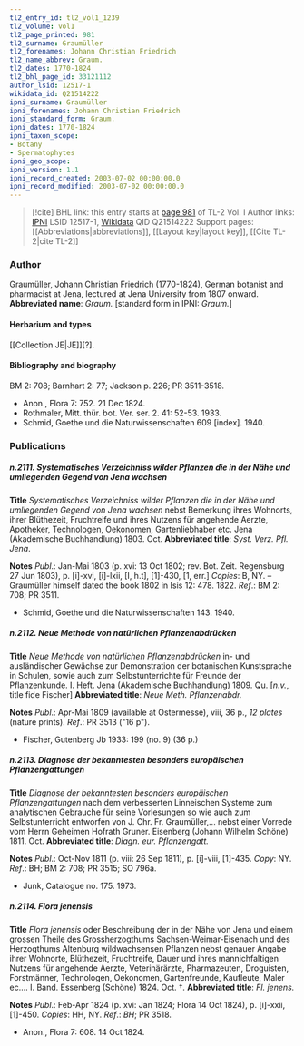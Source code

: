 ```yaml
---
tl2_entry_id: tl2_vol1_1239
tl2_volume: vol1
tl2_page_printed: 981
tl2_surname: Graumüller
tl2_forenames: Johann Christian Friedrich
tl2_name_abbrev: Graum.
tl2_dates: 1770-1824
tl2_bhl_page_id: 33121112
author_lsid: 12517-1
wikidata_id: Q21514222
ipni_surname: Graumüller
ipni_forenames: Johann Christian Friedrich
ipni_standard_form: Graum.
ipni_dates: 1770-1824
ipni_taxon_scope: 
- Botany
- Spermatophytes
ipni_geo_scope: 
ipni_version: 1.1
ipni_record_created: 2003-07-02 00:00:00.0
ipni_record_modified: 2003-07-02 00:00:00.0
---
```


> [!cite] BHL link: this entry starts at [page 981](https://www.biodiversitylibrary.org/page/33121112) of TL-2 Vol. I
> Author links: [IPNI](https://www.ipni.org/a/12517-1) LSID 12517-1, [Wikidata](https://www.wikidata.org/wiki/Q21514222) QID Q21514222
> Support pages: [[Abbreviations|abbreviations]], [[Layout key|layout key]], [[Cite TL-2|cite TL-2]]

### Author

Graumüller, Johann Christian Friedrich (1770-1824), German botanist and pharmacist at Jena, lectured at Jena University from 1807 onward. 
**Abbreviated name**: *Graum.* \[standard form in IPNI: *Graum.*\]

#### Herbarium and types

[[Collection JE|JE]]\[?\].

#### Bibliography and biography

BM 2: 708; Barnhart 2: 77; Jackson p. 226; PR 3511-3518.
- Anon., Flora 7: 752. 21 Dec 1824.
- Rothmaler, Mitt. thür. bot. Ver. ser. 2. 41: 52-53. 1933.
- Schmid, Goethe und die Naturwissenschaften 609 \[index\]. 1940.

### Publications

##### n.2111. Systematisches Verzeichniss wilder Pflanzen die in der Nähe und umliegenden Gegend von Jena wachsen

**Title**
*Systematisches Verzeichniss wilder Pflanzen die in der Nähe und umliegenden Gegend von Jena wachsen* nebst Bemerkung ihres Wohnorts, ihrer Blüthezeit, Fruchtreife und ihres Nutzens für angehende Aerzte, Apotheker, Technologen, Oekonomen, Gartenliebhaber etc. Jena (Akademische Buchhandlung) 1803. Oct.
**Abbreviated title**: *Syst. Verz. Pfl. Jena*.

**Notes**
*Publ*.: Jan-Mai 1803 (p. xvi: 13 Oct 1802; rev. Bot. Zeit. Regensburg 27 Jun 1803), p. \[i\]-xvi, \[i\]-lxii, \[I, h.t\], \[1\]-430, \[1, err.\] *Copies*: B, NY. – Graumüller himself dated the book 1802 in Isis 12: 478. 1822.
*Ref*.: BM 2: 708; PR 3511.
- Schmid, Goethe und die Naturwissenschaften 143. 1940.

##### n.2112. Neue Methode von natürlichen Pflanzenabdrücken

**Title**
*Neue Methode von natürlichen Pflanzenabdrücken* in- und ausländischer Gewächse zur Demonstration der botanischen Kunstsprache in Schulen, sowie auch zum Selbstunterrichte für Freunde der Pflanzenkunde. I. Heft. Jena (Akademische Buchhandlung) 1809. Qu. \[*n.v.*, title fide Fischer\]
**Abbreviated title**: *Neue Meth. Pflanzenabdr.*

**Notes**
*Publ*.: Apr-Mai 1809 (available at Ostermesse), viii, 36 p., *12 plates* (nature prints).
*Ref*.: PR 3513 ("16 p").
- Fischer, Gutenberg Jb 1933: 199 (no. 9) (36 p.)

##### n.2113. Diagnose der bekanntesten besonders europäischen Pflanzengattungen

**Title**
*Diagnose der bekanntesten besonders europäischen Pflanzengattungen* nach dem verbesserten Linneischen Systeme zum analytischen Gebrauche für seine Vorlesungen so wie auch zum Selbstunterricht entworfen von J. Chr. Fr. Graumüller,... nebst einer Vorrede vom Herrn Geheimen Hofrath Gruner. Eisenberg (Johann Wilhelm Schöne) 1811. Oct.
**Abbreviated title**: *Diagn. eur. Pflanzengatt.*

**Notes**
*Publ*.: Oct-Nov 1811 (p. viii: 26 Sep 1811), p. \[i\]-viii, \[1\]-435. *Copy*: NY.
*Ref*.: BH; BM 2: 708; PR 3515; SO 796a.
- Junk, Catalogue no. 175. 1973.

##### n.2114. Flora jenensis

**Title**
*Flora jenensis* oder Beschreibung der in der Nähe von Jena und einem grossen Theile des Grossherzogthums Sachsen-Weimar-Eisenach und des Herzogthums Altenburg wildwachsensen Pflanzen nebst genauer Angabe ihrer Wohnorte, Blüthezeit, Fruchtreife, Dauer und ihres mannichfaltigen Nutzens für angehende Aerzte, Veterinärärzte, Pharmazeuten, Droguisten, Forstmänner, Technologen, Oekonomen, Gartenfreunde, Kaufleute, Maler ec.... I. Band. Essenberg (Schöne) 1824. Oct. †.
**Abbreviated title**: *Fl. jenens.*

**Notes**
*Publ*.: Feb-Apr 1824 (p. xvi: Jan 1824; Flora 14 Oct 1824), p. \[i\]-xxii, \[1\]-450. *Copies*: HH, NY.
*Ref*.: *BH*; PR 3518.
- Anon., Flora 7: 608. 14 Oct 1824.

